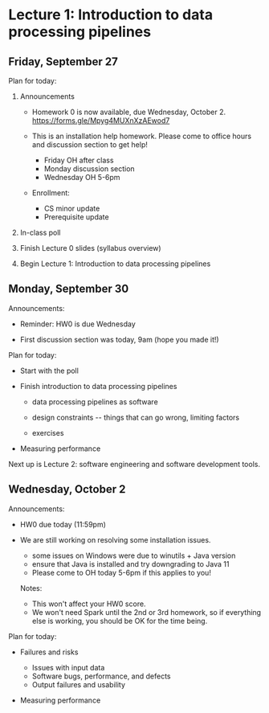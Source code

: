 # Lecture 1: Introduction to data processing pipelines

## Friday, September 27

Plan for today:

1. Announcements

    - Homework 0 is now available, due Wednesday, October 2.
    https://forms.gle/Mpyg4MUXnXzAEwod7

    - This is an installation help homework. Please come to office hours and
      discussion section to get help!
      + Friday OH after class
      + Monday discussion section
      + Wednesday OH 5-6pm

    - Enrollment:
      + CS minor update
      + Prerequisite update

2. In-class poll

3. Finish Lecture 0 slides (syllabus overview)

4. Begin Lecture 1: Introduction to data processing pipelines

## Monday, September 30

Announcements:

- Reminder: HW0 is due Wednesday

- First discussion section was today, 9am (hope you made it!)

Plan for today:

- Start with the poll

- Finish introduction to data processing pipelines

    + data processing pipelines as software

    + design constraints -- things that can go wrong, limiting factors

    + exercises

- Measuring performance

Next up is Lecture 2: software engineering and software development tools.

## Wednesday, October 2

Announcements:

- HW0 due today (11:59pm)

- We are still working on resolving some installation issues.

  + some issues on Windows were due to winutils + Java version
  + ensure that Java is installed and try downgrading to Java 11
  + Please come to OH today 5-6pm if this applies to you!

  Notes:
  + This won't affect your HW0 score.
  + We won't need Spark until the 2nd or 3rd homework, so
    if everything else is working, you should be OK for the time
    being.

Plan for today:

- Failures and risks

  + Issues with input data
  + Software bugs, performance, and defects
  + Output failures and usability

- Measuring performance
